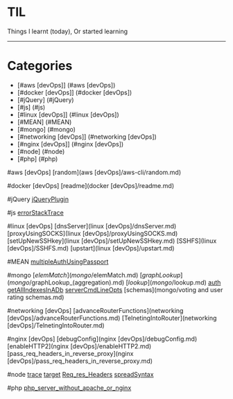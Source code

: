 # TIL
Things I learnt (today), Or started learning

---
# Categories

* [#aws [devOps]] (#aws [devOps])
* [#docker [devOps]] (#docker [devOps])
* [#jQuery] (#jQuery)
* [#js] (#js)
* [#linux [devOps]] (#linux [devOps])
* [#MEAN] (#MEAN)
* [#mongo] (#mongo)
* [#networking [devOps]] (#networking [devOps])
* [#nginx [devOps]] (#nginx [devOps])
* [#node] (#node)
* [#php] (#php)






#aws [devOps]
[random](aws [devOps]/aws-cli/random.md)

#docker [devOps]
[readme](docker [devOps]/readme.md)

#jQuery
[jQueryPlugin](jQuery/jQueryPlugin.md)

#js
[errorStackTrace](js/errorStackTrace.md)

#linux [devOps]
[dnsServer](linux [devOps]/dnsServer.md)
[proxyUsingSOCKS](linux [devOps]/proxyUsingSOCKS.md)
[setUpNewSSHkey](linux [devOps]/setUpNewSSHkey.md)
[SSHFS](linux [devOps]/SSHFS.md)
[upstart](linux [devOps]/upstart.md)


#MEAN
[multipleAuthUsingPassport](MEAN/multipleAuthUsingPassport.md)

#mongo
[$elemMatch](mongo/$elemMatch.md)
[$graphLookup](mongo/$graphLookup_(aggregation).md)
[$lookup](mongo/$lookup.md)
[auth](mongo/auth.md)
[getAllIndexesInADb](mongo/getAllIndexesInADb.md)
[serverCmdLineOpts](mongo/serverCmdLineOpts.md)
[schemas](mongo/voting and user rating schemas.md)


#networking [devOps]
[advanceRouterFunctions](networking [devOps]/advanceRouterFunctions.md)
[TelnetingIntoRouter](networking [devOps]/TelnetingIntoRouter.md)


#nginx [devOps]
[debugConfig](nginx [devOps]/debugConfig.md)
[enableHTTP2](nginx [devOps]/enableHTTP2.md)
[pass_req_headers_in_reverse_proxy](nginx [devOps]/pass_req_headers_in_reverse_proxy.md)


#node
[trace](node/console.trace.md)
[target](node/new.target.md)
[Req_res_Headers](node/Req_res_Headers.md)
[spreadSyntax](node/spreadSyntax.md)

#php
[php_server_without_apache_or_nginx](php/php_server_without_apache_or_nginx.md)

